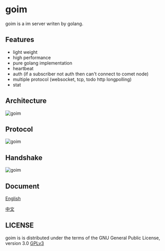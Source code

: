 goim
==============
goim is a im server writen by golang.

## Features
 * light weight
 * high performance
 * pure golang implementation
 * heartbeat
 * auth (if a subscriber not auth then can't connect to comet node)
 * multiple protocol (websocket, tcp, todo http longpolling)
 * stat

## Architecture
 ![goim](http://raw.github.com/Terry-Mao/goim/master/arch.png "goim architecture")

## Protocol
 ![goim](http://raw.github.com/Terry-Mao/goim/master/protocol.png "goim protocol")

## Handshake
 ![goim](http://raw.github.com/Terry-Mao/goim/master/handshake.png "goim handshake")

## Document
[English](https://github.com/Terry-Mao/goim/blob/master/README_en.md)

[中文](https://github.com/Terry-Mao/goim/blob/master/README_zh.md)

## LICENSE
goim is is distributed under the terms of the GNU General Public License, version 3.0 [GPLv3](http://www.gnu.org/licenses/gpl.txt)

